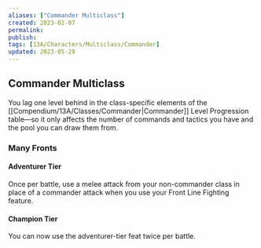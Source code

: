 ```yaml
---
aliases: ["Commander Multiclass"]
created: 2023-02-07
permalink: 
publish: 
tags: [13A/Characters/Multiclass/Commander]
updated: 2023-05-29
---
```


## Commander Multiclass

You lag one level behind in the class-specific elements of the [[Compendium/13A/Classes/Commander|Commander]] Level Progression table—so it only affects the number of commands and tactics you have and the pool you can draw them from.

### Many Fronts

#### Adventurer Tier

Once per battle, use a melee attack from your non-commander class in place of a commander attack when you use your Front Line Fighting feature.

#### Champion Tier

You can now use the adventurer-tier feat twice per battle.
